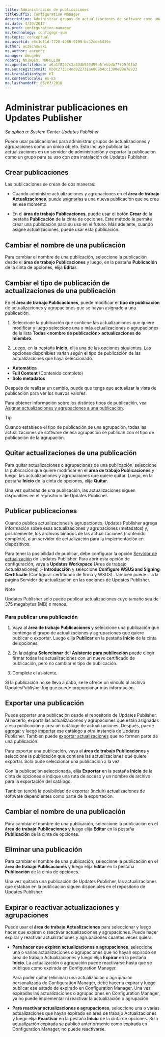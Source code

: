```yaml
---
title: Administración de publicaciones
titleSuffix: Configuration Manager
description: Administrar grupos de actualizaciones de software como una publicación con System Center Updates Publisher
ms.date: 4/29/2017
ms.prod: configuration-manager
ms.technology: configmgr-sum
ms.topic: conceptual
ms.assetid: e6c1df1d-7728-4980-9199-bc32cde5439e
author: aczechowski
ms.author: aaroncz
manager: dougeby
robots: NOINDEX, NOFOLLOW
ms.openlocfilehash: a6a1f8257c2a334b539499a5febbdb77729f0fb2
ms.sourcegitcommit: 0b0c2735c4ed822731ae069b4cc1380e89e78933
ms.translationtype: HT
ms.contentlocale: es-ES
ms.lasthandoff: 05/03/2018
---
```

# <a name="manage-publications-in-updates-publisher"></a>Administrar publicaciones en Updates Publisher

*Se aplica a: System Center Updates Publisher*

Puede usar publicaciones para administrar grupos de actualizaciones y agrupaciones como un único objeto. Esto incluye publicar las actualizaciones en un servidor de administración y exportar la publicación como un grupo para su uso con otra instalación de Updates Publisher.

## <a name="create-publications"></a>Crear publicaciones
Las publicaciones se crean de dos maneras:

-   Cuando administre actualizaciones y agrupaciones en el **área de trabajo Actualizaciones**, puede [asignarlas](/sccm/sum/tools/manage-updates-with-updates-publisher#assign-updates-and-bundles-to-a-publication) a una nueva publicación que se cree en ese momento.

-   En el **área de trabajo Publicaciones**, puede usar el botón **Crear** de la pestaña **Publicación** de la cinta de opciones. Este método le permite crear una publicación para su uso en el futuro. Más adelante, cuando asigne actualizaciones, puede usar esta publicación.

## <a name="rename-a-publication"></a>Cambiar el nombre de una publicación
Para cambiar el nombre de una publicación, seleccione la publicación desde el **área de trabajo Publicaciones** y luego, en la pestaña **Publicación** de la cinta de opciones, elija **Editar**.

## <a name="change-the-publication-type-of-updates-in-a-publication"></a>Cambiar el tipo de publicación de actualizaciones de una publicación
En el **área de trabajo Publicaciones**, puede modificar el **tipo de publicación** de actualizaciones y agrupaciones que se hayan asignado a una publicación.

1. Seleccione la publicación que contiene las actualizaciones que quiere modificar y luego seleccione una o más actualizaciones o agrupaciones de la lista **Todas &lt;nombre de publicación> actualizaciones de miembro**.

2. Luego, en la pestaña **Inicio**, elija una de las opciones siguientes. Las opciones disponibles varían según el tipo de publicación de las actualizaciones que haya seleccionado.

  -   **Automática**
  -   **Full Content** (Contenido completo)
  -   **Solo metadatos**

Después de realizar un cambio, puede que tenga que actualizar la vista de publicación para ver los nuevos valores.

Para obtener información sobre los distintos tipos de publicación, vea [Asignar actualizaciones y agrupaciones a una publicación](/sccm/sum/tools/manage-updates-with-updates-publisher#assign-updates-and-bundles-to-a-publication).

> [!TIP]    
> Cuando establece el tipo de publicación de una agrupación, todas las actualizaciones de software de esa agrupación se publican con el tipo de publicación de la agrupación.

## <a name="remove-updates-from-a-publication"></a>Quitar actualizaciones de una publicación
Para quitar actualizaciones o agrupaciones de una publicación, seleccione la publicación que quiere modificar en el **área de trabajo Publicaciones** y luego, las actualizaciones y agrupaciones que quiere quitar. Luego, en la pestaña **Inicio** de la cinta de opciones, elija **Quitar**.

Una vez quitadas de una publicación, las actualizaciones siguen disponibles en el repositorio de Updates Publisher.

## <a name="publish-publications"></a>Publicar publicaciones
Cuando publica actualizaciones y agrupaciones, Updates Publisher agrega información sobre esas actualizaciones y agrupaciones (metadatos) y, posiblemente, los archivos binarios de las actualizaciones (contenido completo), a un servidor de actualización para la implementación en dispositivos.

Para tener la posibilidad de publicar, debe configurar la opción [Servidor de actualización](/sccm/sum/tools/updates-publisher-options#update-server) de Updates Publisher. Para abrir esta opción de configuración, vaya a **Updates Workspace** (Área de trabajo Actualizaciones) &gt; **Introducción** y seleccione **Configure WSUS and Signing Certificate** (Configurar certificado de firma y WSUS). También puede ir a la página Servidor de actualización en las opciones de Updates Publisher.

> [!NOTE]   
> Updates Publisher solo puede publicar actualizaciones cuyo tamaño sea de 375 megabytes (MB) o menos.

### <a name="to-publish-a-publication"></a>Para publicar una publicación

1.  Vaya al **área de trabajo Publicaciones** y seleccione una publicación que contenga el grupo de actualizaciones y agrupaciones que quiere publicar o exportar. Luego elija **Publicar** en la pestaña **Inicio** de la cinta de opciones.

2.  En la página **Seleccionar** del **Asistente para publicación** puede elegir firmar todas las actualizaciones con un nuevo certificado de publicación, pero no cambiar el tipo de publicación.

3.  Complete el asistente.

  Si la publicación no se lleva a cabo, se le ofrece un vínculo al archivo UpdatesPublisher.log que puede proporcionar más información.

## <a name="export-a-publication"></a>Exportar una publicación
Puede exportar una publicación desde el repositorio de Updates Publisher. Al hacerlo, exporta las actualizaciones y agrupaciones que están asignadas a esa publicación y crea un catálogo de actualizaciones. Después, puede [agregar](/sccm/sum/tools/updates-publisher-catalogs#add-software-update-catalogs) y luego [importar](/sccm/sum/tools/updates-publisher-catalogs#mport-updates) ese catálogo a otra instancia de Updates Publisher. También puede [exportar actualizaciones](/sccm/sum/tools/manage-updates-with-updates-publisher#export-updates) que no formen parte de una publicación.

Para exportar una publicación, vaya al **área de trabajo Publicaciones** y seleccione la publicación que contiene las actualizaciones que quiere exportar. Solo pude seleccionar una publicación a la vez.

Con la publicación seleccionada, elija **Exportar** en la pestaña **Inicio** de la cinta de opciones e indique una ruta de acceso y un nombre de archivo para la exportación del catálogo.

También tendrá la posibilidad de exportar (incluir) actualizaciones de software dependientes como parte de la exportación.

## <a name="rename-a-publication"></a>Cambiar el nombre de una publicación
Para cambiar el nombre de una publicación, seleccione la publicación en el **área de trabajo Publicaciones** y luego elija **Editar** en la pestaña **Publicación** de la cinta de opciones.

## <a name="delete-a-publication"></a>Eliminar una publicación
Para cambiar el nombre de una publicación, seleccione la publicación en el **área de trabajo Publicaciones** y luego elija **Editar** en la pestaña **Publicación** de la cinta de opciones.

Una vez quitada una publicación de Updates Publisher, las actualizaciones que estaban en la publicación siguen disponibles en el repositorio de Updates Publisher.

## <a name="expire-or-reactivate-updates-and-bundles"></a>Expirar o reactivar actualizaciones y agrupaciones
Puede usar el **área de trabajo Actualizaciones** para seleccionar y luego hacer que expiren o reactivar actualizaciones y agrupaciones. Puede hacer expirar y reactivar actualizaciones y agrupaciones cuantas veces quiera.

-   **Para hacer que expiren actualizaciones o agrupaciones**, seleccione una o varias actualizaciones o agrupaciones que no hayan expirado en área de trabajo Actualizaciones y luego elija **Expirar** en la pestaña **Inicio**. La actualización o agrupación puede reactivarse hasta que se publique como expirada en Configuration Manager.

    Para poder quitar (eliminar) una actualización o agrupación personalizada de Configuration Manager, debe hacerla expirar y luego publicar ese estado de expirado en Configuration Manager. Una vez expiradas las actualizaciones o agrupaciones en Configuration Manager, ya no puede implementar ni reactivar la actualización o agrupación.

-   **Para reactivar actualizaciones o agrupaciones**, seleccione una o varias actualizaciones que hayan expirado en área de trabajo Actualizaciones y luego elija **Reactivar** en la pestaña **Inicio** de la cinta de opciones. Si la actualización expirada se publicó anteriormente como expirada en Configuration Manager, no puede reactivarse.
